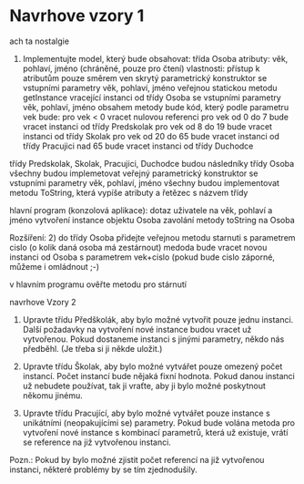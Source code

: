 # Navrhove vzory 1
ach ta nostalgie

1) Implementujte model, který bude obsahovat:
třída Osoba
atributy: věk, pohlaví, jméno (chráněné, pouze pro čtení)
vlastnosti: přístup k atributům pouze směrem ven
skrytý parametrický konstruktor se vstupními parametry věk, pohlaví, jméno
veřejnou statickou metodu getInstance vracející instanci od třídy Osoba se vstupními parametry věk, pohlaví, jméno
obsahem metody bude kód, který podle parametru vek bude:
pro vek < 0 vracet nulovou referenci
pro vek od 0 do 7 bude vracet instanci od třídy Predskolak 
pro vek od 8 do 19 bude vracet instanci od třídy Skolak
pro vek od 20 do 65 bude vracet instanci od třídy Pracujici
nad 65 bude vracet instanci od třídy Duchodce

třídy Predskolak, Skolak, Pracujici, Duchodce
 budou následníky třídy Osoba
všechny budou implemetovat veřejný parametrický konstruktor se vstupními parametry věk, pohlaví, jméno
všechny budou implementovat metodu ToString, která vypíše atributy a řetězec s názvem třídy

hlavní program (konzolová aplikace):
dotaz uživatele na věk, pohlaví a jméno
vytvoření instance objektu Osoba
zavolání metody toString na Osoba

Rozšíření:
2) do třídy Osoba přidejte veřejnou metodu starnuti s parametrem cislo (o kolik daná osoba má zestárnout)
medoda bude vracet novou instanci od Osoba s parametrem vek+cislo (pokud bude cislo záporné, můžeme i omládnout ;-)

v hlavním programu ověřte metodu pro stárnutí

navrhove Vzory 2

1) Upravte třídu Předškolák, aby bylo možné vytvořit pouze jednu instanci. Další požadavky na vytvoření nové instance budou vracet už vytvořenou. Pokud dostaneme instanci s jinými parametry, někdo nás předběhl. (Je třeba si ji někde uložit.)

2) Upravte třídu Školak, aby bylo možné vytvářet pouze omezený počet instancí. Počet instancí bude nějaká fixní hodnota.
Pokud danou instanci už nebudete používat, tak ji vraťte, aby ji bylo možné poskytnout někomu jinému.

3) Upravte třídu Pracující, aby bylo možné vytvářet pouze instance s unikátními (neopakujícími se) parametry. Pokud bude volána metoda pro vytvoření nové instance s kombinací parametrů, která už existuje, vrátí se reference na již vytvořenou instanci.

Pozn.: Pokud by bylo možné zjistit počet referencí na již vytvořenou instanci, některé problémy by se tím zjednodušily.
